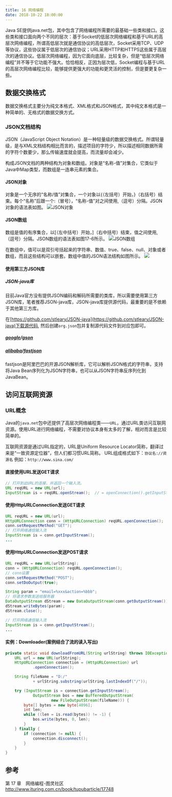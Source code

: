 ```yaml
---
title: 16 网络编程
date: 2018-10-22 18:00:00
---
```

Java SE提供java.net包，其中包含了网络编程所需要的最基础一些类和接口。这些类和接口面向两个不同的层次：基于Socket的低层次网络编程和基于URL的高层次网络编程，所谓高低层次就是通信协议的高低层次，Socket采用TCP、UDP等协议，这些协议属于低层次的通信协议；URL采用HTTP和HTTPS这些属于高层次的通信协议。低层次网络编程，因为它面向底层，比较复杂，但是“低层次网络编程”并不等于它功能不强大。恰恰相反，正因为层次低，Socket编程与基于URL的高层次网络编程比较，能够提供更强大的功能和更灵活的控制，但是要更复杂一些。

## 数据交换格式
数据交换格式主要分为纯文本格式、XML格式和JSON格式，其中纯文本格式是一种简单的、无格式的数据交换方式。

### JSON文档结构
JSON（JavaScript Object Notation）是一种轻量级的数据交换格式。所谓轻量级，是与XML文档结构相比而言的，描述项目的字符少，所以描述相同数据所需的字符个数要少，那么传输速度就会提高，而流量却会减少。

构成JSON文档的两种结构为对象和数组。对象是“名称-值”对集合，它类似于Java中Map类型，而数组是一连串元素的集合。

#### JSON对象
对象是一个无序的“名称/值”对集合，一个对象以{（左括号）开始，}（右括号）结束。每个“名称”后跟一个:（冒号），“名称-值”对之间使用,（逗号）分隔。JSON对象的语法表如图。
![JSON对象](https://upload-images.jianshu.io/upload_images/1662509-225f3bfeb8ead835.png?imageMogr2/auto-orient/strip%7CimageView2/2/w/1240)

#### JSON数组
数组是值的有序集合，以[（左中括号）开始，]（右中括号）结束，值之间使用,（逗号）分隔。JSON数组的语法表如图17-6所示。
![JSON数组](https://upload-images.jianshu.io/upload_images/1662509-6a6dac608fa605fa.png?imageMogr2/auto-orient/strip%7CimageView2/2/w/1240)

在数组中，值可以是双引号括起来的字符串、数值、true、false、null、对象或者数组，而且这些结构可以嵌套。数组中值的JSON语法结构如图所示。
![](https://upload-images.jianshu.io/upload_images/1662509-4ee3f8aa0a52e19b.png?imageMogr2/auto-orient/strip%7CimageView2/2/w/1240)

#### 使用第三方JSON库
##### JSON-java库
目前Java官方没有提供JSON编码和解码所需要的类库，所以需要使用第三方JSON库，笔者推荐JSON-java库，JSON-java库提供源代码，最重要的是不依赖于其他第三方库。

在[https://github.com/stleary/JSON-java](https://github.com/stleary/JSON-java)下载源代码, 然后创建`org.json`包并复制源代码文件到对应包即可。

##### [google](https://github.com/google)/**[gson](https://github.com/google/gson)**

##### [alibaba](https://github.com/alibaba)/**[fastjson](https://github.com/alibaba/fastjson)**
fastjson是阿里巴巴的开源JSON解析库，它可以解析JSON格式的字符串，支持将Java Bean序列化为JSON字符串，也可以从JSON字符串反序列化到JavaBean。

## 访问互联网资源
### URL概念
Java的`java.net`包中还提供了高层次网络编程类——`URL`，通过URL类访问互联网资源。使用URL进行网络编程，不需要对协议本身有太多的了解，相对而言是比较简单的。

互联网资源是通过URL指定的，URL是Uniform Resource Locator简称，翻译过来是“一致资源定位器”，但人们都习惯URL简称。
URL组成格式如下：`协议名://资源名`
例如：`http://www.sina.com/`

#### 直接使用URL发送GET请求
``` java
// 打开到此URL的连接，并返回一个输入流。
URL reqURL = new URL(url);
InputStream is = reqURL.openStream();  // = openConnection().getInputStream();
```

#### 使用HttpURLConnection发送GET请求
``` java
URL reqURL = new URL(url);
HttpURLConnection conn = (HttpURLConnection) reqURL.openConnection();
conn.setRequestMethod("GET");
// 打开网络通信输入流
InputStream is = conn.getInputStream(); 
...
```

#### 使用HttpURLConnection发送POST请求
``` java
URL reqURL = new URL(urlString);
conn = (HttpURLConnection) reqURL.openConnection();  
// conn设置
conn.setRequestMethod("POST");                                 
conn.setDoOutput(true);                                        

String param = "email=%xxx&action=%bbb"; 
// 将请求参数发送给服务器
DataOutputStream dStream = new DataOutputStream(conn.getOutputStream());   
dStream.writeBytes(param); 
dStream.close();                    

// 打开网络通信输入流
InputStream is = conn.getInputStream();
...
```

#### 实例：Downloader(案例结合了流的读入写出)
``` java
private static void downloadFromURL(String urlString) throws IOException {
	URL url = new URL(urlString);
	HttpURLConnection connection = (HttpURLConnection) url
			.openConnection();

	String fileName = "D:/"
			+ urlString.substring(urlString.lastIndexOf("/"));

	try (InputStream is = connection.getInputStream();
			OutputStream bos = new BufferedOutputStream(
					new FileOutputStream(fileName))) {
		byte[] bytes = new byte[4096];
		int len;
		while ((len = is.read(bytes)) != -1) {
			bos.write(bytes, 0, len);
		}
	} finally {
		if (connection != null) {
			connection.disconnect();
		}
	}
}
```

## 参考
第 17 章　网络编程-图灵社区
http://www.ituring.com.cn/book/tupubarticle/17748